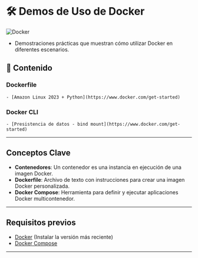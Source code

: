 # 🛠️ Demos de Uso de Docker
![Docker](https://img.shields.io/badge/docker-%230db7ed.svg?style=for-the-badge&logo=docker&logoColor=white)
- Demostraciones prácticas que muestran cómo utilizar Docker en diferentes escenarios.

## 📂 Contenido
### Dockerfile
    - [Amazon Linux 2023 + Python](https://www.docker.com/get-started)

### Docker CLI
    - [Presistencia de datos - bind mount](https://www.docker.com/get-started)

---

## Conceptos Clave
- **Contenedores**: Un contenedor es una instancia en ejecución de una imagen Docker.
- **Dockerfile**: Archivo de texto con instrucciones para crear una imagen Docker personalizada.
- **Docker Compose**: Herramienta para definir y ejecutar aplicaciones Docker multicontenedor.

---

## Requisitos previos
- [Docker](https://www.docker.com/get-started) (Instalar la versión más reciente)
- [Docker Compose](https://docs.docker.com/compose/install/)

---